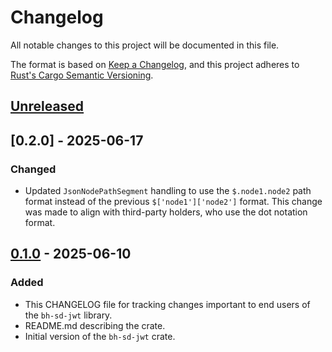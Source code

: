 # Changelog

All notable changes to this project will be documented in this file.

The format is based on [Keep a Changelog](https://keepachangelog.com/en/1.1.0/),
and this project adheres to [Rust's Cargo Semantic
Versioning](https://doc.rust-lang.org/cargo/reference/semver.html).

## [Unreleased]

## [0.2.0] - 2025-06-17

### Changed

- Updated `JsonNodePathSegment` handling to use the `$.node1.node2`
  path format instead of the previous `$['node1']['node2']` format.
  This change was made to align with third-party holders,
  who use the dot notation format.

## [0.1.0] - 2025-06-10

### Added

- This CHANGELOG file for tracking changes important to end users of the
  `bh-sd-jwt` library.
- README.md describing the crate.
- Initial version of the `bh-sd-jwt` crate.


[Unreleased]: <https://github.com/blockhousetech/eudi-rust-core/compare/bh-sd-jwt/v0.1.0...HEAD>
[0.1.0]: <https://github.com/blockhousetech/eudi-rust-core/releases/tag/bh-sd-jwt/v0.1.0>
